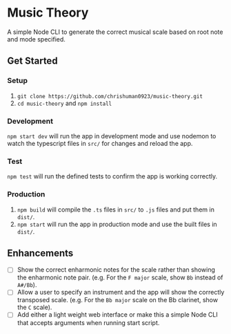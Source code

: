 # Music Theory

A simple Node CLI to generate the correct musical scale based on root note and mode specified.

## Get Started

### Setup

1. `git clone https://github.com/chrishuman0923/music-theory.git`
2. `cd music-theory` and `npm install`

### Development

`npm start dev` will run the app in development mode and use nodemon to watch the typescript files in `src/` for changes and reload the app.

### Test

`npm test` will run the defined tests to confirm the app is working correctly.

### Production

1. `npm build` will compile the `.ts` files in `src/` to `.js` files and put them in `dist/`.
2. `npm start` will run the app in production mode and use the built files in `dist/`.

## Enhancements

- [ ] Show the correct enharmonic notes for the scale rather than showing the enharmonic note pair. (e.g. For the `F major` scale, show `Bb` instead of `A#/Bb`).
- [ ] Allow a user to specify an instrument and the app will show the correctly transposed scale. (e.g. For the `Bb major` scale on the Bb clarinet, show the `C` scale).
- [ ] Add either a light weight web interface or make this a simple Node CLI that accepts arguments when running start script.
